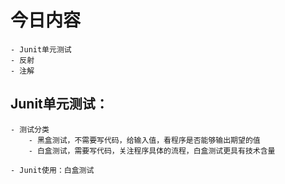 # 今日内容
    - Junit单元测试
    - 反射
    - 注解

## Junit单元测试：
    - 测试分类
        - 黑盒测试，不需要写代码，给输入值，看程序是否能够输出期望的值
        - 白盒测试，需要写代码，关注程序具体的流程，白盒测试更具有技术含量
    
    - Junit使用：白盒测试